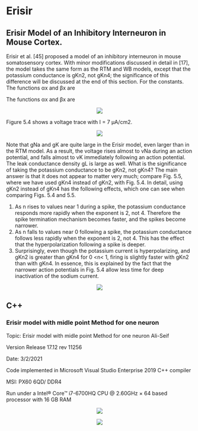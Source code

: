 # Erisir
## Erisir Model of an Inhibitory Interneuron in Mouse Cortex.

Erisir et al. [45] proposed a model of an inhibitory interneuron in mouse somatosensory cortex. With minor modifications discussed in detail in [17], the model takes the same form as the RTM and WB models, except that the potassium conductance is gKn2, not gKn4; the significance of this difference will be discussed at the end of this section. For the constants. The functions αx and βx are

 The functions αx and βx are
 
<p align="center">
 <img src="https://github.com/aliseif321/1.Models_of_Single_Neuron/blob/main/3.____(Erisir)______ErisirModel%20Single%20Neuron/Book/Untitled.png?raw=true" >
 </p>

Figure 5.4 shows a voltage trace with I = 7 μA/cm2.

<p align="center">
 <img src="https://github.com/aliseif321/1.Models_of_Single_Neuron/blob/main/3.____(Erisir)______ErisirModel%20Single%20Neuron/Book/Untitled2.png?raw=true" >
 </p>

Note that gNa and gK are quite large in the Erisir model, even larger than in the RTM model. As a result, the voltage rises almost to vNa during an action potential, and falls almost to vK immediately following an action potential. The leak conductance density gL is large as well.
What is the significance of taking the potassium conductance to be gKn2, not gKn4? The main answer is that it does not appear to matter very much; compare Fig. 5.5, where we have used gKn4 instead of gKn2, with Fig. 5.4. In detail, using gKn2 instead of gKn4 has the following effects, which one can see when comparing Figs. 5.4 and 5.5.

1. As n rises to values near 1 during a spike, the potassium conductance responds more rapidly when the exponent is 2, not 4. Therefore the spike termination mechanism becomes faster, and the spikes become narrower.
2. As n falls to values near 0 following a spike, the potassium conductance follows less rapidly when the exponent is 2, not 4. This has the effect that the hyperpolarization following a spike is deeper.
3. Surprisingly, even though the potassium current is hyperpolarizing, and gKn2 is greater than gKn4 for 0 <n< 1, firing is slightly faster with gKn2 than with gKn4. In essence, this is explained by the fact that the narrower action potentials in Fig. 5.4 allow less time for deep inactivation of the sodium current.

<p align="center">
 <img src="https://github.com/aliseif321/1.Models_of_Single_Neuron/blob/main/3.____(Erisir)______ErisirModel%20Single%20Neuron/Book/Untitled3.png?raw=true" >
 </p>

## C++
### Erisir model with midle point Method for one neuron




Topic: Erisir model with midle point Method for one neuron    Ali-Seif



Version Release 17.12 rev 11256



Date: 3/2/2021



Code implemented in Microsoft Visual Studio Enterprise 2019 C++ compiler



MSI: PX60 6QD/ DDR4



Run under a Intel® Core™ i7-6700HQ CPU @ 2.60GHz × 64 based processor with 16 GB RAM



<p align="center">
 <img src="https://github.com/aliseif321/1.Models_of_Single_Neuron/blob/main/3.____(Erisir)______ErisirModel%20Single%20Neuron/C++/Picture/Untitled.png?raw=true" >
 </p>

<p align="center">
 <img src="https://github.com/aliseif321/1.Models_of_Single_Neuron/blob/main/3.____(Erisir)______ErisirModel%20Single%20Neuron/C++/Picture/Untitled4.png?raw=true" >
 </p>
